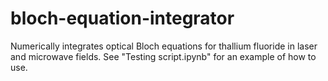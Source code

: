 # bloch-equation-integrator
Numerically integrates optical Bloch equations for thallium fluoride in laser and microwave fields. See "Testing script.ipynb" for an example of how to use.



